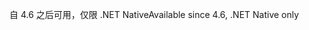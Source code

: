 <span data-ttu-id="9a1e4-101">自 4.6 之后可用，仅限 .NET Native</span><span class="sxs-lookup"><span data-stu-id="9a1e4-101">Available since 4.6, .NET Native only</span></span>